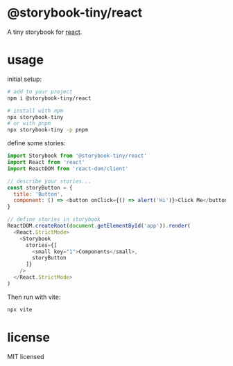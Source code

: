 # @storybook-tiny/react

A tiny storybook for [react][].

# usage

initial setup:

```sh
# add to your project
npm i @storybook-tiny/react

# install with npm
npx storybook-tiny
# or with pnpm
npx storybook-tiny -p pnpm
```

define some stories:

```js 
import Storybook from '@storybook-tiny/react'
import React from 'react'
import ReactDOM from 'react-dom/client'

// describe your stories...
const storyButton = {
  title: 'Button',
  component: () => <button onClick={() => alert('Hi')}>Click Me</button>
}

// define stories in storybook
ReactDOM.createRoot(document.getElementById('app')).render(
  <React.StrictMode>
    <Storybook
      stories={[
        <small key="1">Components</small>,
        storyButton
      ]}
    />
  </React.StrictMode>
)
```

Then run with vite:

```sh
npx vite
```

# license

MIT licensed

[react]: https://reactjs.org/tutorial/tutorial.html
